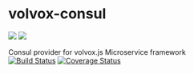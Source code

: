 # volvox-consul
![](https://avatars3.githubusercontent.com/u/16361502?v=3&s=200)  ![](http://svgporn.com/logos/consul.svg)  

Consul provider for volvox.js Microservice framework  
[![Build Status](https://travis-ci.org/volvoxjs/volvox-consul.svg?branch=master)](https://travis-ci.org/volvoxjs/volvox-consul) [![Coverage Status](https://coveralls.io/repos/github/microphonejs/microphone-consul/badge.svg?branch=master)](https://coveralls.io/github/microphonejs/microphone-consul?branch=master)
